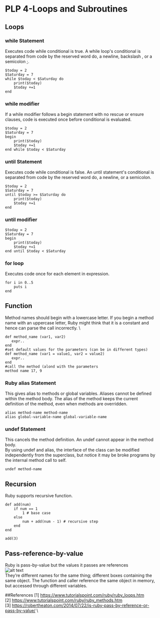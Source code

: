 # PLP 4-Loops and Subroutines
## Loops
### while Statement
Executes code while conditional is true. A while loop's conditional is separated from code by the reserved word do, a newline, backslash \, or a semicolon ;.
```
$today = 2
$Saturday = 7
while $today < $Saturday do
    print($today)
    $today +=1
end
```
### while modifier
If a while modifier follows a begin statement with no rescue or ensure clauses, code is executed once before conditional is evaluated.
```
$today = 2
$Saturday = 7
begin
    print($today)  
    $today +=1
end while $today < $Saturday 
```
### until Statement
Executes code while conditional is false. An until statement's conditional is separated from code by the reserved word do, a newline, or a semicolon.
```
$today = 2
$Saturday = 7
until $today >= $Saturday do
    print($today)
    $today +=1
end
```
### until modifier
```
$today = 2
$Saturday = 7
begin
    print($today)
    $today +=1
end until $today < $Saturday
```
### for loop
Executes code once for each element in expression.
```
for i in 0..5
    puts i
end
```
## Function
Method names should begin with a lowercase letter. If you begin a method name with an uppercase letter, Ruby might think that it is a constant and hence can parse the call incorrectly. \
```
def method_name (var1, var2)
   expr..
end
#set default values for the parameters (can be in different types)
def method_name (var1 = value1, var2 = value2)
   expr..
end
#call the method (alond with the parameters
method name 17, 9
```
### Ruby alias Statement
This gives alias to methods or global variables. Aliases cannot be defined within the method body. The alias of the method keeps the current definition of the method, even when methods are overridden.
```
alias method-name method-name
alias global-variable-name global-variable-name
```
### undef Statement
This cancels the method definition. An undef cannot appear in the method body. \
By using undef and alias, the interface of the class can be modified independently from the superclass, but notice it may be broke programs by the internal method call to self.
```
undef method-name
```
## Recursion
Ruby supports recursive function.
```
def add(num)
    if num == 1
        1 # base case 
    else
        num + add(num - 1) # recursive step 
    end
end
   
add(3) 
```
## Pass-reference-by-value
Ruby is pass-by-value but the values it passes are references \
![alt text](https://robertheaton.com/images/RubyPBORAppend.jpg) \
They’re different names for the same thing; different boxes containing the same object. The function and caller reference the same object in memory, but accessed through different variables. 

##References
[1] https://www.tutorialspoint.com/ruby/ruby_loops.htm \
[2] https://www.tutorialspoint.com/ruby/ruby_methods.htm \
[3] https://robertheaton.com/2014/07/22/is-ruby-pass-by-reference-or-pass-by-value/ \


